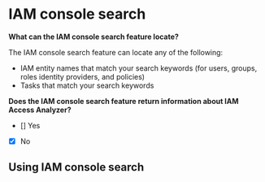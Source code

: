 # IAM console search

**What can the IAM console search feature locate?**

The IAM console search feature can locate any of the following:

* IAM entity names that match your search keywords (for users, groups, roles identity providers, and policies)
* Tasks that match your search keywords

**Does the IAM console search feature return information about IAM Access Analyzer?**

- [] Yes
- [x] No

## Using IAM console search

